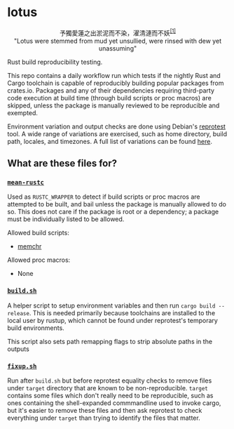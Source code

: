 # lotus
<p align="center">
  予獨愛蓮之出淤泥而不染，濯清漣而不妖<sup><a href="https://zh.wikisource.org/wiki/%E6%84%9B%E8%93%AE%E8%AA%AA">[1]</a></sup>
  <br/>
  "Lotus were stemmed from mud yet unsullied, were rinsed with dew yet unassuming"
</p>

Rust build reproducibility testing.

This repo contains a daily workflow run which tests if the nightly Rust and Cargo toolchain is capable of reproducibly building popular packages
from crates.io. Packages and any of their dependencies requiring third-party code execution at build time (through build scripts or proc macros) are skipped,
unless the package is manually reviewed to be reproducible and exempted.

Environment variation and output checks are done using Debian's [reprotest](https://salsa.debian.org/reproducible-builds/reprotest) tool. A wide range
of variations are exercised, such as home directory, build path, locales, and timezones. A full list of variations can be found [here](https://salsa.debian.org/reproducible-builds/reprotest/-/blob/master/reprotest/build.py#L516-535).

## What are these files for?

### [`mean-rustc`](https://github.com/cbeuw/lotus/blob/master/mean-rustc)
Used as `RUSTC_WRAPPER` to detect if build scripts or proc macros are attempted to be built, and bail unless the package is manually allowed to do so.
This does not care if the package is root or a dependency; a package must be individually listed to be allowed.

Allowed build scripts:
  - [memchr](https://github.com/BurntSushi/memchr/blob/master/build.rs)

Allowed proc macros:
  - None

### [`build.sh`](https://github.com/cbeuw/lotus/blob/master/build.sh)
A helper script to setup environment variables and then run `cargo build --release`. This is needed primarily because toolchains are installed to the
local user by rustup, which cannot be found under reprotest's temporary build environments.

This script also sets path remapping flags to strip absolute paths in the outputs

### [`fixup.sh`](https://github.com/cbeuw/lotus/blob/master/fixup.sh)
Run after `build.sh` but before reprotest equality checks to remove files under `target` directory that are known to be non-reproducible. `target` contains
some files which don't really need to be reproducible, such as ones
containing the shell-expanded commmandline used to invoke cargo, but it's easier to remove these files and then ask reprotest to check everything under `target` than
trying to identify the files that matter.
